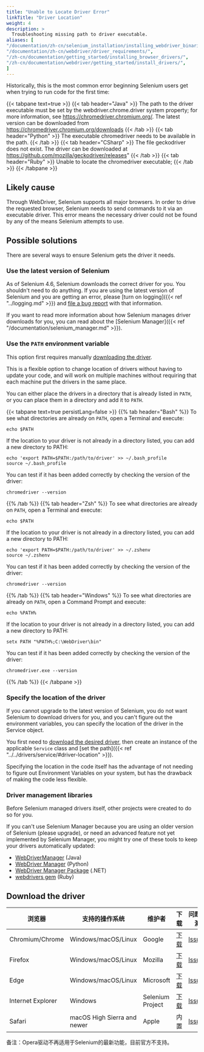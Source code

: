 ```yaml
---
title: "Unable to Locate Driver Error"
linkTitle: "Driver Location"
weight: 4
description: >
  Troubleshooting missing path to driver executable.
aliases: [
"/documentation/zh-cn/selenium_installation/installing_webdriver_binaries/",
"/documentation/zh-cn/webdriver/driver_requirements/",
"/zh-cn/documentation/getting_started/installing_browser_drivers/",
"/zh-cn/documentation/webdriver/getting_started/install_drivers/",
]
---
```


Historically, this is the most common error beginning Selenium users get 
when trying to run code for the first time:

{{< tabpane text=true >}}
{{< tab header="Java" >}}
The path to the driver executable must 
be set by the webdriver.chrome.driver system property; 
for more information, see https://chromedriver.chromium.org/. 
The latest version can be downloaded from https://chromedriver.chromium.org/downloads
{{< /tab >}}
{{< tab header="Python" >}}
The executable chromedriver needs to be available in the path.
{{< /tab >}}
{{< tab header="CSharp" >}}
The file geckodriver does not exist. The driver can be downloaded at https://github.com/mozilla/geckodriver/releases"
{{< /tab >}}
{{< tab header="Ruby" >}}
Unable to locate the chromedriver executable;
{{< /tab >}}
{{< /tabpane >}}

## Likely cause

Through WebDriver, Selenium supports all major browsers.
In order to drive the requested browser, Selenium needs to 
send commands to it via an executable driver. 
This error means the necessary driver could not be
found by any of the means Selenium attempts to use.

## Possible solutions

There are several ways to ensure Selenium gets the driver it needs.

### Use the latest version of Selenium

As of Selenium 4.6, Selenium downloads the correct driver for you.
You shouldn't need to do anything. If you are using the latest version
of Selenium and you are getting an error,
please [turn on logging]({{< ref "../logging.md" >}})
and [file a bug report](//github.com/seleniumhq/selenium/issues) with that information.

If you want to read more information about how Selenium manages driver downloads for you,
you can read about the [Selenium Manager]({{< ref "/documentation/selenium_manager.md" >}}).

### Use the `PATH` environment variable

This option first requires manually [downloading the driver](#download-the-driver).

This is a flexible option to change location of drivers without having to update your code, 
and will work on multiple machines without requiring that each machine put the 
drivers in the same place.

You can either place the drivers in a directory that is already listed in `PATH`, 
or you can place them in a directory and add it to `PATH`.

{{< tabpane text=true persistLang=false >}}
{{% tab header="Bash" %}}
To see what directories are already on `PATH`, open a Terminal and execute:
```shell
echo $PATH
```
If the location to your driver is not already in a directory listed,
you can add a new directory to PATH:
```shell
echo 'export PATH=$PATH:/path/to/driver' >> ~/.bash_profile
source ~/.bash_profile
```
You can test if it has been added correctly by checking the version of the driver:
```shell
chromedriver --version
```
  {{% /tab %}}
  {{% tab header="Zsh" %}}
To see what directories are already on `PATH`, open a Terminal and execute:
```shell
echo $PATH
```
If the location to your driver is not already in a directory listed,
you can add a new directory to PATH:
```shell
echo 'export PATH=$PATH:/path/to/driver' >> ~/.zshenv
source ~/.zshenv
```
You can test if it has been added correctly by checking the version of the driver:
```shell
chromedriver --version
```
  {{% /tab %}}
  {{% tab header="Windows" %}}
To see what directories are already on `PATH`, open a Command Prompt and execute:
```shell
echo %PATH%
```
If the location to your driver is not already in a directory listed,
you can add a new directory to PATH:
```shell
setx PATH "%PATH%;C:\WebDriver\bin"
```
You can test if it has been added correctly by checking the version of the driver:
```shell
chromedriver.exe --version
```
  {{% /tab %}}
  {{< /tabpane >}}

### Specify the location of the driver

If you cannot upgrade to the latest version of Selenium, you
do not want Selenium to download drivers for you, and you can't figure
out the environment variables, you can specify the location of the driver in the Service object.

You first need to [download the desired driver](#download-the-driver),
then create an instance of the applicable `Service` class and 
[set the path]({{< ref "../../drivers/service/#driver-location" >}}).

Specifying the location in the code itself has the advantage of not needing 
to figure out Environment Variables on your system, but has the drawback of 
making the code less flexible.

### Driver management libraries

Before Selenium managed drivers itself, other projects were created to
do so for you. 

If you can't use Selenium Manager because you are using
an older version of Selenium (please upgrade),
or need an advanced feature not yet implemented by Selenium Manager,
you might try one of these tools to keep your drivers automatically updated:

* [WebDriverManager](https://github.com/bonigarcia/webdrivermanager) (Java)
* [WebDriver Manager](https://github.com/SergeyPirogov/webdriver_manager) (Python)
* [WebDriver Manager Package](https://github.com/rosolko/WebDriverManager.Net) (.NET)
* [webdrivers gem](https://github.com/titusfortner/webdrivers) (Ruby)


## Download the driver

| 浏览器               | 支持的操作系统                     | 维护者              | 下载                                                                    | 问题追溯                                                             |
|-------------------|-----------------------------|------------------|-----------------------------------------------------------------------|------------------------------------------------------------------|
| Chromium/Chrome   | Windows/macOS/Linux         | Google           | [下载](//chromedriver.chromium.org/downloads)                | [Issues](//bugs.chromium.org/p/chromedriver/issues/list)         |
| Firefox           | Windows/macOS/Linux         | Mozilla          | [下载](//github.com/mozilla/geckodriver/releases)                       | [Issues](//github.com/mozilla/geckodriver/issues)                |
| Edge              | Windows/macOS/Linux         | Microsoft        | [下载](//developer.microsoft.com/en-us/microsoft-edge/tools/webdriver/) | [Issues](https://github.com/MicrosoftDocs/edge-developer/issues) |
| Internet Explorer | Windows                     | Selenium Project | [下载](/downloads)                                                      | [Issues](//github.com/SeleniumHQ/selenium/labels/D-IE)           |
| Safari            | macOS High Sierra and newer | Apple            | 内置                                                                    | [Issues](//bugreport.apple.com/logon)                            |

备注：Opera驱动不再适用于Selenium的最新功能，目前官方不支持。
